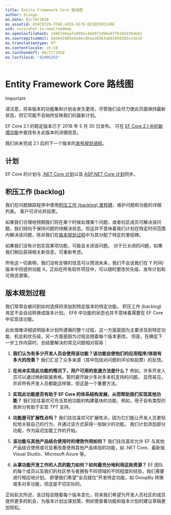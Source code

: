 ```yaml
---
title: Entity Framework Core 路线图
author: divega
ms.date: 02/20/2018
ms.assetid: 834C9729-7F6E-4355-917D-DE3EE9FE149E
uid: core/what-is-new/roadmap
ms.openlocfilehash: cd4b7ddaafe9501c4bb9f2496e87f619d239ab62
ms.sourcegitcommit: dadee5905ada9ecdbae28363a682950383ce3e10
ms.translationtype: HT
ms.contentlocale: zh-CN
ms.lasthandoff: 08/27/2018
ms.locfileid: "42995255"
---
```

# <a name="entity-framework-core-roadmap"></a>Entity Framework Core 路线图

> [!IMPORTANT]
> 请注意，将来版本的功能集和计划会发生更改，尽管我们会尽力使此页面保持最新状态，但它可能不会始终反映我们的最新计划。

EF Core 2.1 的稳定版本已于 2018 年 5 月 30 日发布。 可在 [EF Core 2.1 中的新增功能](xref:core/what-is-new/ef-core-2.1)中查找有关此版本的详细信息。

我们尚未完成 2.1 后的下一个版本的[发布规划进程](#release-planning-process)。

## <a name="schedule"></a>计划

EF Core 的计划与 [.NET Core 计划](https://github.com/dotnet/core/blob/master/roadmap.md)以及 [ASP.NET Core 计划](https://github.com/aspnet/Home/wiki/Roadmap)同步。

## <a name="backlog"></a>积压工作 (backlog)

我们在问题跟踪程序中使用[积压工作 (backlog) 里程碑](https://github.com/aspnet/EntityFrameworkCore/issues?q=is%3Aopen+is%3Aissue+milestone%3ABacklog+sort%3Areactions-%2B1-desc)，维护问题和功能的详细列表。 客户可评论并投票。

如果我们合理地预期我们将在某个时候处理某个问题，或者社区成员可解决该问题，我们倾向于保持问题的待解决状态，但这并不意味着我们计划在特定时间范围内解决该问题，除非我们在[版本规划过程](#release-planning-process)中为其分配了特定的里程碑。

如果我们没有计划实现某项功能，可能会关闭该问题。 对于已关闭的问题，如果我们稍后获得相关新信息，可重新考虑。

所有这一切表明，我们没有足够的信息可以预测未来，我们不会说我们在 Y 时间/版本中将提供功能 X。正如在所有软件项目中，可以随时更改优先级、发布计划和可用资源等。

## <a name="release-planning-process"></a>版本规划过程

我们常常会被问到如何选择将添加到特定版本的特定功能。 积压工作 (backlog) 肯定不会自动转换成版本计划。 EF6 中功能的状态也并不意味着需要在 EF Core 中实现该功能。

此处很难详细说明版本计划所遵循的整个过程，这一方面是因为主要涉及到特定功能、机会和优先级，另一方面是因为过程会随着每个版本更改。 但是，在确定下一步工作内容时，总结要解决的常见问题相对容易：

1. **我们认为有多少开发人员会使用该功能？该功能会使他们的应用程序/体验有多大的改善？** 我们汇总了众多来源（其中包括对问题的评论和投票）的反馈。

2. **在尚未实现此功能的情况下，用户可用的变通方法是什么？** 例如，许多开发人员可以通过映射联接表格，暂时避开缺少多对多本机支持的问题。 显而易见，并非所有开发人员都能这样做，但这是一个重要方法。

3. **实现此功能是否有助于 EF Core 的体系结构发展，从而帮助我们实现其他功能？** 我们往往喜欢可充当其他功能的构建基块的功能，例如，用于自有类型的表拆分有助于实现 TPT 支持。

4. **功能是可扩展性点吗？** 我们往往喜欢可扩展性点，因为它们能让开发人员更轻松地关联自己的行为，并通过该方式获得一些缺少的功能。 我们计划添加部分功能，作为延迟加载工作的开始。

5. **该功能与其他产品结合使用时的增效作用如何？** 我们往往喜欢允许 EF 与其他产品结合使用或可显著改善使用其他产品体验的功能，如 .NET Core、最新版 Visual Studio、Microsoft Azure 等。

6. **从事功能开发工作的人员的能力如何？如何最充分地利用这些资源？** EF 团队的每个成员以及我们的社区参与者拥有不同领域的不同程度的经验，我们需要进行相应地计划。 即便我们希望“全员就位”开发特定功能，如 GroupBy 转换或多对多功能，但这是不切实际的。

正如前文所述，该过程会随着每个版本变化，将来我们希望为开发人员社区的成员提供更多的机会，为版本计划出谋划策，例如使查看功能和版本计划的建议草稿更加轻松。
